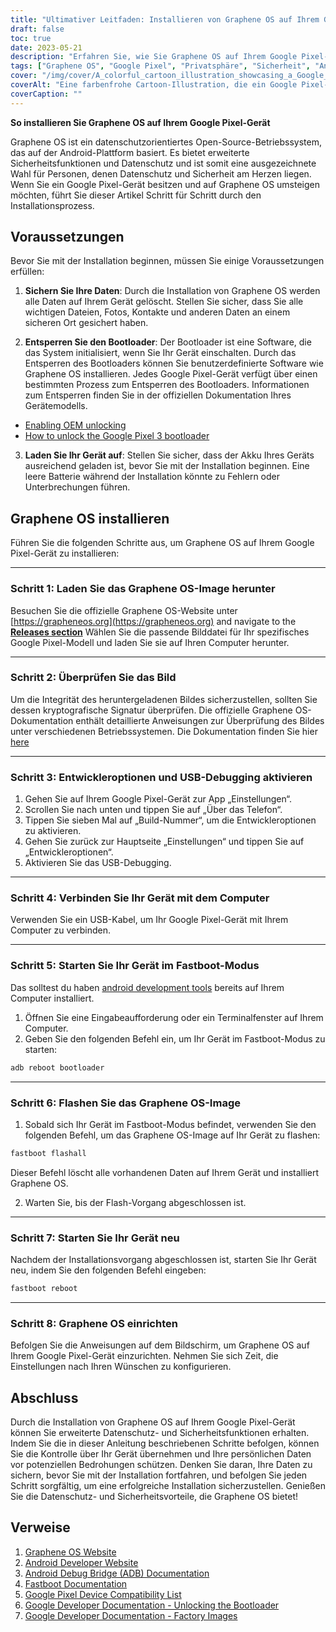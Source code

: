 ```yaml
---
title: "Ultimativer Leitfaden: Installieren von Graphene OS auf Ihrem Google Pixel-Gerät"
draft: false
toc: true
date: 2023-05-21
description: "Erfahren Sie, wie Sie Graphene OS auf Ihrem Google Pixel-Gerät installieren, um den Datenschutz und die Sicherheit zu verbessern."
tags: ["Graphene OS", "Google Pixel", "Privatsphäre", "Sicherheit", "Android", "mobile Geräte", "Betriebssystem", "Installationsanleitung", "Custom ROM", "datenschutzorientiert", "Datenschutz", "sicheres Betriebssystem", "Open Source", "Gerätesicherheit", "Datenschutzfunktionen", "persönliche Daten", "mobile Privatsphäre", "Datenprivatsphäre", "Geräteanpassung", "Technologie", "Pixelinstallation", "Datenschutzorientiertes Betriebssystem", "Installation des Graphene-Betriebssystems", "mobile Sicherheit", "Privatsphäre und Sicherheit", "Anpassung von Pixelgeräten", "Datenschutzverbesserungen", "Leitfaden zum Datenschutz", "sicheres Betriebssystem", "Pixel-Datenschutzfunktionen", "Mobiler Datenschutz"]
cover: "/img/cover/A_colorful_cartoon_illustration_showcasing_a_Google_Pixel.png"
coverAlt: "Eine farbenfrohe Cartoon-Illustration, die ein Google Pixel-Gerät mit einem Schild zeigt, das verbesserte Datenschutz- und Sicherheitsfunktionen symbolisiert."
coverCaption: ""
---
```


**So installieren Sie Graphene OS auf Ihrem Google Pixel-Gerät**

Graphene OS ist ein datenschutzorientiertes Open-Source-Betriebssystem, das auf der Android-Plattform basiert. Es bietet erweiterte Sicherheitsfunktionen und Datenschutz und ist somit eine ausgezeichnete Wahl für Personen, denen Datenschutz und Sicherheit am Herzen liegen. Wenn Sie ein Google Pixel-Gerät besitzen und auf Graphene OS umsteigen möchten, führt Sie dieser Artikel Schritt für Schritt durch den Installationsprozess.

## Voraussetzungen

Bevor Sie mit der Installation beginnen, müssen Sie einige Voraussetzungen erfüllen:

1. **Sichern Sie Ihre Daten**: Durch die Installation von Graphene OS werden alle Daten auf Ihrem Gerät gelöscht. Stellen Sie sicher, dass Sie alle wichtigen Dateien, Fotos, Kontakte und anderen Daten an einem sicheren Ort gesichert haben.

2. **Entsperren Sie den Bootloader**: Der Bootloader ist eine Software, die das System initialisiert, wenn Sie Ihr Gerät einschalten. Durch das Entsperren des Bootloaders können Sie benutzerdefinierte Software wie Graphene OS installieren. Jedes Google Pixel-Gerät verfügt über einen bestimmten Prozess zum Entsperren des Bootloaders. Informationen zum Entsperren finden Sie in der offiziellen Dokumentation Ihres Gerätemodells.

- [Enabling OEM unlocking](https://grapheneos.org/install/cli#enabling-oem-unlocking)
- [How to unlock the Google Pixel 3 bootloader](https://www.androidauthority.com/unlock-pixel-3-bootloader-915961/)

3. **Laden Sie Ihr Gerät auf**: Stellen Sie sicher, dass der Akku Ihres Geräts ausreichend geladen ist, bevor Sie mit der Installation beginnen. Eine leere Batterie während der Installation könnte zu Fehlern oder Unterbrechungen führen.

## Graphene OS installieren

Führen Sie die folgenden Schritte aus, um Graphene OS auf Ihrem Google Pixel-Gerät zu installieren:

______

### Schritt 1: Laden Sie das Graphene OS-Image herunter

Besuchen Sie die offizielle Graphene OS-Website unter [https://grapheneos.org](https://grapheneos.org) and navigate to the [**Releases section**](https://grapheneos.org/releases) Wählen Sie die passende Bilddatei für Ihr spezifisches Google Pixel-Modell und laden Sie sie auf Ihren Computer herunter.

______

### Schritt 2: Überprüfen Sie das Bild

Um die Integrität des heruntergeladenen Bildes sicherzustellen, sollten Sie dessen kryptografische Signatur überprüfen. Die offizielle Graphene OS-Dokumentation enthält detaillierte Anweisungen zur Überprüfung des Bildes unter verschiedenen Betriebssystemen. Die Dokumentation finden Sie hier [here](https://grapheneos.org/usage#verify-grapheneos-image)

______

### Schritt 3: Entwickleroptionen und USB-Debugging aktivieren

1. Gehen Sie auf Ihrem Google Pixel-Gerät zur App „Einstellungen“.
2. Scrollen Sie nach unten und tippen Sie auf „Über das Telefon“.
3. Tippen Sie sieben Mal auf „Build-Nummer“, um die Entwickleroptionen zu aktivieren.
4. Gehen Sie zurück zur Hauptseite „Einstellungen“ und tippen Sie auf „Entwickleroptionen“.
5. Aktivieren Sie das USB-Debugging.

______

### Schritt 4: Verbinden Sie Ihr Gerät mit dem Computer

Verwenden Sie ein USB-Kabel, um Ihr Google Pixel-Gerät mit Ihrem Computer zu verbinden.

______

### Schritt 5: Starten Sie Ihr Gerät im Fastboot-Modus

Das solltest du haben [android development tools](https://www.xda-developers.com/install-adb-windows-macos-linux/) bereits auf Ihrem Computer installiert.

1. Öffnen Sie eine Eingabeaufforderung oder ein Terminalfenster auf Ihrem Computer.
2. Geben Sie den folgenden Befehl ein, um Ihr Gerät im Fastboot-Modus zu starten:

```bash
adb reboot bootloader
```

______

### Schritt 6: Flashen Sie das Graphene OS-Image

1. Sobald sich Ihr Gerät im Fastboot-Modus befindet, verwenden Sie den folgenden Befehl, um das Graphene OS-Image auf Ihr Gerät zu flashen:

```bash
fastboot flashall
```

Dieser Befehl löscht alle vorhandenen Daten auf Ihrem Gerät und installiert Graphene OS.

2. Warten Sie, bis der Flash-Vorgang abgeschlossen ist.

______

### Schritt 7: Starten Sie Ihr Gerät neu

Nachdem der Installationsvorgang abgeschlossen ist, starten Sie Ihr Gerät neu, indem Sie den folgenden Befehl eingeben:

```bash
fastboot reboot
```

______

### Schritt 8: Graphene OS einrichten

Befolgen Sie die Anweisungen auf dem Bildschirm, um Graphene OS auf Ihrem Google Pixel-Gerät einzurichten. Nehmen Sie sich Zeit, die Einstellungen nach Ihren Wünschen zu konfigurieren.

## Abschluss

Durch die Installation von Graphene OS auf Ihrem Google Pixel-Gerät können Sie erweiterte Datenschutz- und Sicherheitsfunktionen erhalten. Indem Sie die in dieser Anleitung beschriebenen Schritte befolgen, können Sie die Kontrolle über Ihr Gerät übernehmen und Ihre persönlichen Daten vor potenziellen Bedrohungen schützen. Denken Sie daran, Ihre Daten zu sichern, bevor Sie mit der Installation fortfahren, und befolgen Sie jeden Schritt sorgfältig, um eine erfolgreiche Installation sicherzustellen. Genießen Sie die Datenschutz- und Sicherheitsvorteile, die Graphene OS bietet!

## Verweise

1. [Graphene OS Website](https://grapheneos.org/)
2. [Android Developer Website](https://developer.android.com/)
3. [Android Debug Bridge (ADB) Documentation](https://developer.android.com/studio/command-line/adb)
4. [Fastboot Documentation](https://developer.android.com/studio/releases/platform-tools#fastboot)
5. [Google Pixel Device Compatibility List](https://grapheneos.org/#devices)
6. [Google Developer Documentation - Unlocking the Bootloader](https://source.android.com/setup/build/running#unlocking-the-bootloader)
7. [Google Developer Documentation - Factory Images](https://developers.google.com/android/images)
